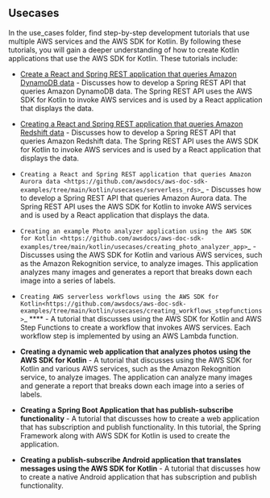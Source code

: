 ## Usecases

In the use_cases folder, find step-by-step development tutorials that use multiple AWS services and the AWS SDK for Kotlin. By following these tutorials, you will gain a deeper understanding of how to create Kotlin applications that use the AWS SDK for Kotlin. These tutorials include:

+ [Create a React and Spring REST application that queries Amazon DynamoDB data](https://github.com/awsdocs/aws-doc-sdk-examples/tree/main/kotlin/usecases/itemtracker_dynamodb) - Discusses how to develop a Spring REST API that queries Amazon DynamoDB data. The Spring REST API uses the AWS SDK for Kotlin to invoke AWS services and is used by a React application that displays the data.

+ [Creating a React and Spring REST application that queries Amazon Redshift data](https://github.com/scmacdon/aws-doc-sdk-examples/tree/main/kotlin/usecases/creating_redshift_application) - Discusses how to develop a Spring REST API that queries Amazon Redshift data. The Spring REST API uses the AWS SDK for Kotlin to invoke AWS services and is used by a React application that displays the data.

+ `Creating a React and Spring REST application that queries Amazon Aurora data <https://github.com/awsdocs/aws-doc-sdk-examples/tree/main/kotlin/usecases/serverless_rds>`_  - Discusses how to develop a Spring REST API that queries Amazon Aurora data. The Spring REST API uses the AWS SDK for Kotlin to invoke AWS services and is used by a React application that displays the data.

+ `Creating an example Photo analyzer application using the AWS SDK for Kotlin <https://github.com/awsdocs/aws-doc-sdk-examples/tree/main/kotlin/usecases/creating_photo_analyzer_app>`_ - Discusses using the AWS SDK for Kotlin and various AWS services, such as the Amazon Rekognition service, to analyze images. This application analyzes many images and generates a report that breaks down each image into a series of labels.

+ `Creating AWS serverless workflows using the AWS SDK for Kotlin<https://github.com/awsdocs/aws-doc-sdk-examples/tree/main/kotlin/usecases/creating_workflows_stepfunctions>`_ **** - A tutorial that discusses using the AWS SDK for Kotlin and AWS Step Functions to create a workflow that invokes AWS services. Each workflow step is implemented by using an AWS Lambda function.

+ **Creating a dynamic web application that analyzes photos using the AWS SDK for Kotlin** - A tutorial that discusses using the AWS SDK for Kotlin and various AWS services, such as the Amazon Rekognition service, to analyze images. The application can analyze many images and generate a report that breaks down each image into a series of labels.

+ **Creating a Spring Boot Application that has publish-subscribe functionality** - A tutorial that discusses how to create a web application that has subscription and publish functionality. In this tutorial, the Spring Framework along with AWS SDK for Kotlin is used to create the application.

+ **Creating a publish-subscribe Android application that translates messages using the AWS SDK for Kotlin** - A tutorial that discusses how to create a native Android application that has subscription and publish functionality. 
